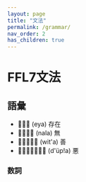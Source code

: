 ```yaml
---
layout: page
title: "文法"
permalink: /grammar/
nav_order: 2
has_children: true
---
```


# FFL7文法

## 語彙

-  (eya) 存在
-  (nala) 無
-  (wit'a) 善
-  (d'üp!a) 悪

### 数詞



